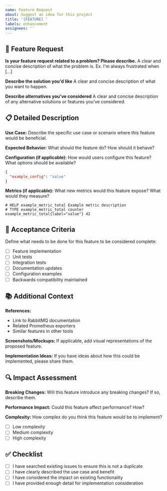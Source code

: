 ```yaml
---
name: Feature Request
about: Suggest an idea for this project
title: '[FEATURE] '
labels: enhancement
assignees: ''
---
```


## 🚀 Feature Request

**Is your feature request related to a problem? Please describe.**
A clear and concise description of what the problem is. Ex. I'm always frustrated when [...]

**Describe the solution you'd like**
A clear and concise description of what you want to happen.

**Describe alternatives you've considered**
A clear and concise description of any alternative solutions or features you've considered.

## 📋 Detailed Description

**Use Case:**
Describe the specific use case or scenario where this feature would be beneficial.

**Expected Behavior:**
What should the feature do? How should it behave?

**Configuration (if applicable):**
How would users configure this feature? What options should be available?

```json
{
  "example_config": "value"
}
```

**Metrics (if applicable):**
What new metrics would this feature expose? What would they measure?

```
# HELP example_metric_total Example metric description
# TYPE example_metric_total counter
example_metric_total{label="value"} 42
```

## 🎯 Acceptance Criteria

Define what needs to be done for this feature to be considered complete:

- [ ] Feature implementation
- [ ] Unit tests
- [ ] Integration tests
- [ ] Documentation updates
- [ ] Configuration examples
- [ ] Backwards compatibility maintained

## 📚 Additional Context

**References:**
- Link to RabbitMQ documentation
- Related Prometheus exporters
- Similar features in other tools

**Screenshots/Mockups:**
If applicable, add visual representations of the proposed feature.

**Implementation Ideas:**
If you have ideas about how this could be implemented, please share them.

## 🔍 Impact Assessment

**Breaking Changes:**
Will this feature introduce any breaking changes? If so, describe them.

**Performance Impact:**
Could this feature affect performance? How?

**Complexity:**
How complex do you think this feature would be to implement?
- [ ] Low complexity
- [ ] Medium complexity  
- [ ] High complexity

## ✅ Checklist

- [ ] I have searched existing issues to ensure this is not a duplicate
- [ ] I have clearly described the use case and benefit
- [ ] I have considered the impact on existing functionality
- [ ] I have provided enough detail for implementation consideration

